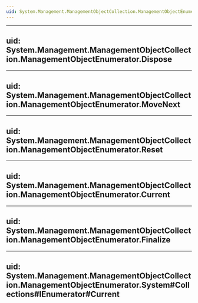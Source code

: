 ```yaml
---
uid: System.Management.ManagementObjectCollection.ManagementObjectEnumerator
---
```


---
uid: System.Management.ManagementObjectCollection.ManagementObjectEnumerator.Dispose
---

---
uid: System.Management.ManagementObjectCollection.ManagementObjectEnumerator.MoveNext
---

---
uid: System.Management.ManagementObjectCollection.ManagementObjectEnumerator.Reset
---

---
uid: System.Management.ManagementObjectCollection.ManagementObjectEnumerator.Current
---

---
uid: System.Management.ManagementObjectCollection.ManagementObjectEnumerator.Finalize
---

---
uid: System.Management.ManagementObjectCollection.ManagementObjectEnumerator.System#Collections#IEnumerator#Current
---
